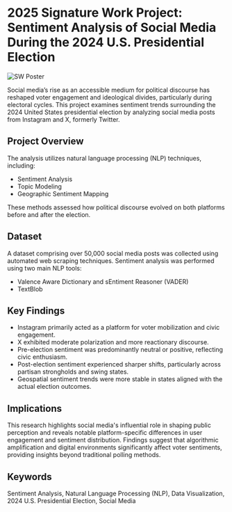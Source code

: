# 2025 Signature Work Project: Sentiment Analysis of Social Media During the 2024 U.S. Presidential Election

![SW Poster](https://github.com/user-attachments/assets/e97bfb7b-62f6-463c-8bc9-a6b679647e0f)

Social media’s rise as an accessible medium for political discourse has reshaped voter engagement and ideological divides, particularly during electoral cycles. This project examines sentiment trends surrounding the 2024 United States presidential election by analyzing social media posts from Instagram and X, formerly Twitter.

## Project Overview

The analysis utilizes natural language processing (NLP) techniques, including:

- Sentiment Analysis
- Topic Modeling
- Geographic Sentiment Mapping

These methods assessed how political discourse evolved on both platforms before and after the election.

## Dataset

A dataset comprising over 50,000 social media posts was collected using automated web scraping techniques. Sentiment analysis was performed using two main NLP tools:

- Valence Aware Dictionary and sEntiment Reasoner (VADER)
- TextBlob

## Key Findings

- Instagram primarily acted as a platform for voter mobilization and civic engagement.
- X exhibited moderate polarization and more reactionary discourse.
- Pre-election sentiment was predominantly neutral or positive, reflecting civic enthusiasm.
- Post-election sentiment experienced sharper shifts, particularly across partisan strongholds and swing states.
- Geospatial sentiment trends were more stable in states aligned with the actual election outcomes.

## Implications

This research highlights social media's influential role in shaping public perception and reveals notable platform-specific differences in user engagement and sentiment distribution. Findings suggest that algorithmic amplification and digital environments significantly affect voter sentiments, providing insights beyond traditional polling methods.

## Keywords

Sentiment Analysis, Natural Language Processing (NLP), Data Visualization, 2024 U.S. Presidential Election, Social Media
